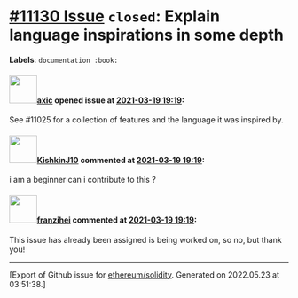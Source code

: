# [\#11130 Issue](https://github.com/ethereum/solidity/issues/11130) `closed`: Explain language inspirations in some depth
**Labels**: `documentation :book:`


#### <img src="https://avatars.githubusercontent.com/u/20340?v=4" width="50">[axic](https://github.com/axic) opened issue at [2021-03-19 19:19](https://github.com/ethereum/solidity/issues/11130):

See #11025 for a collection of features and the language it was inspired by.

#### <img src="https://avatars.githubusercontent.com/u/81019895?u=20bd7346f867b8291de70e02e2b6d61f453d5e5d&v=4" width="50">[KishkinJ10](https://github.com/KishkinJ10) commented at [2021-03-19 19:19](https://github.com/ethereum/solidity/issues/11130#issuecomment-809340562):

i am a beginner can i contribute to this ?

#### <img src="https://avatars.githubusercontent.com/u/41991517?u=d38fd5e811dbe132e39a53055c0f42da30820216&v=4" width="50">[franzihei](https://github.com/franzihei) commented at [2021-03-19 19:19](https://github.com/ethereum/solidity/issues/11130#issuecomment-809371574):

This issue has already been assigned is being worked on, so no, but thank you!


-------------------------------------------------------------------------------



[Export of Github issue for [ethereum/solidity](https://github.com/ethereum/solidity). Generated on 2022.05.23 at 03:51:38.]

